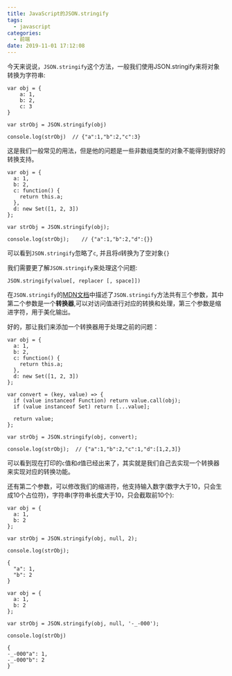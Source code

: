 ```yaml
---
title: JavaScript的JSON.stringify
tags:
  - javascript
categories:
  - 前端
date: 2019-11-01 17:12:08
---
```


今天来说说，`JSON.stringify`这个方法，一般我们使用JSON.stringify来将对象转换为字符串:

```
var obj = {
    a: 1,
    b: 2,
    c: 3
}

var strObj = JSON.stringify(obj)

console.log(strObj)  // {"a":1,"b":2,"c":3}
```

这是我们一般常见的用法，但是他的问题是一些非数组类型的对象不能得到很好的转换支持。

```
var obj = {
  a: 1,
  b: 2,
  c: function() {
    return this.a;
  },
  d: new Set([1, 2, 3])
};

var strObj = JSON.stringify(obj);

console.log(strObj);	// {"a":1,"b":2,"d":{}}
```

<!--more-->

可以看到`JSON.stringify`忽略了`c`, 并且将`d`转换为了空对象`{}`

我们需要更了解`JSON.stringify`来处理这个问题:

```
JSON.stringify(value[, replacer [, space]])
```

在`JSON.stringify`的[MDN文档](https://developer.mozilla.org/zh-CN/docs/Web/JavaScript/Reference/Global_Objects/JSON/stringify)中描述了`JSON.stringify`方法共有三个参数，其中第二个参数是一个**转换器**,可以对访问值进行对应的转换和处理，第三个参数是缩进字符，用于美化输出。

好的，那让我们来添加一个转换器用于处理之前的问题：

```
var obj = {
  a: 1,
  b: 2,
  c: function() {
    return this.a;
  },
  d: new Set([1, 2, 3])
};

var convert = (key, value) => {
  if (value instanceof Function) return value.call(obj);
  if (value instanceof Set) return [...value];

  return value;
};

var strObj = JSON.stringify(obj, convert);

console.log(strObj);  // {"a":1,"b":2,"c":1,"d":[1,2,3]}
```

可以看到现在打印的`c`值和`d`值已经出来了，其实就是我们自己去实现一个转换器来实现对应的转换功能。


还有第二个参数，可以修改我们的缩进符，他支持输入数字(数字大于10，只会生成10个占位符)，字符串(字符串长度大于10，只会截取前10个):


```
var obj = {
  a: 1,
  b: 2
};

var strObj = JSON.stringify(obj, null, 2);

console.log(strObj);

{
  "a": 1,
  "b": 2
}
```


```
var obj = {
  a: 1,
  b: 2
};

var strObj = JSON.stringify(obj, null, '-_-000');

console.log(strObj)

{
-_-000"a": 1,
-_-000"b": 2
}
```







